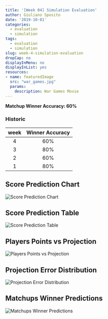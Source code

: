 ```yaml
---
title: '[Week 04] Simulation Evaluation'
author: Giuliano Sposito
date: '2019-10-01'
categories:
  - evaluation
  - simulation
tags:
  - evaluation
  - simulation
slug: week-4-simulation-evaluation
dropCap: no
displayInMenu: no
displayInList: yes
resources:
- name: featuredImage
  src: "war_games.jpg"
  params:
    description: War Games Movie
---
```


**Matchup Winner Accuracy: 60%**

<!--more-->

### Historic

| week | Winner Accuracy |
|:----:|:---------------:|
| 4    |       60%       |
| 3    |       80%       |
| 2    |       60%       |
| 1    |       80%       |


## Score Prediction Chart

![Score Prediction Chart](/img/points_vs_prediction_w4_chart.png)

## Score Prediction Table

![Score Prediction Table](/img/points_vs_prediction_w4_table.jpg)

## Players Points vs Projection

![Players Points vs Projection](/img/week4_players_proj_points.png)

## Projection Error Distribution

![Projection Error Distribution](/img/week4_projection_errors.png)

## Matchups Winner Predictions

![Matchups Winner Predictions](/img/predictions_eval_week4.jpg)
